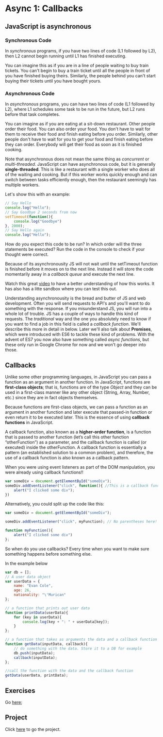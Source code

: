 Async 1: Callbacks
====

JavaScript is asynchronous
---

### Synchronous Code
In _synchronous_ programs, if you have two lines of code (L1 followed by L2), then L2 cannot begin running until L1 has finished executing.

You can imagine this as if you are in a line of people waiting to buy train tickets. You can't begin to buy a train ticket until all the people in front of you have finished buying theirs. Similarly, the people behind you can't start buying their tickets until you have bought yours.

### Asynchronous Code
In _asynchronous_ programs, you can have two lines of code (L1 followed by L2), where L1 schedules some task to be run in the future, but L2 runs before that task completes.

You can imagine as if you are eating at a sit-down restaurant. Other people order their food. You can also order your food. You don't have to wait for them to receive their food and finish eating before you order. Similarly, other people don't have to wait for you to get your food and finish eating before they can order. Everybody will get their food as soon as it is finished cooking.

Note that asynchronous does not mean the same thing as _concurrent_ or _multi-threaded_. JavaScript can have asynchronous code, but it is generally **single-threaded**. This is like a restaurant with a single worker who does all of the waiting and cooking. But if this worker works quickly enough and can switch between tasks efficiently enough, then the restaurant seemingly has multiple workers.

Let's show this with an example:

```javascript
// Say Hello
console.log("Hello");
// Say Goodbye 2 seconds from now
setTimeout(function(){
    console.log("Goodbye")
}, 2000);
// Say Hello again
console.log("Hello");
```

How do you expect this code to be run? In which order will the three statements be executed? Run the code in the console to check if your thought were correct.

Because of its asynchronousity JS will not wait until the setTimeout function is finished before it moves on to the next line. Instead it will store the code momentarily away in a _callback queue_ and execute the next line.

Watch this great [video](http://latentflip.com/loupe/?code=JC5vbignYnV0dG9uJywgJ2NsaWNrJywgZnVuY3Rpb24gb25DbGljaygpIHsKICAgIHNldFRpbWVvdXQoZnVuY3Rpb24gdGltZXIoKSB7CiAgICAgICAgY29uc29sZS5sb2coJ1lvdSBjbGlja2VkIHRoZSBidXR0b24hJyk7ICAgIAogICAgfSwgMjAwMCk7Cn0pOwoKY29uc29sZS5sb2coIkhpISIpOwoKc2V0VGltZW91dChmdW5jdGlvbiB0aW1lb3V0KCkgewogICAgY29uc29sZS5sb2coIkNsaWNrIHRoZSBidXR0b24hIik7Cn0sIDUwMDApOwoKY29uc29sZS5sb2coIldlbGNvbWUgdG8gbG91cGUuIik7!!!PGJ1dHRvbj5DbGljayBtZSE8L2J1dHRvbj4%3D) to have a better understanding of how this works. It has also has a litte sandbox where you can test this out.

Understanding asynchronousity is the bread and butter of JS and web development. Often you will send requests to API's and you'll want to do something with the response. If you misunderstand JS, you will run into a whole lot of trouble. JS has a couple of ways to handle this kind of requests. The _traditional_ way and the one you absolutely need to know if you want to find a job in this field is called a _callback function_. We'll describe this more in detail in below. Later we'll also talk about **Promises**, which were introduced with ES6 to tackle these kind of problems. With the advent of ES7 you now also have something called _async functions_, but these only run in Google Chrome for now and we won't go deeper into those.

Callbacks
---

Unlike some other programming languages, in JavaScript you can pass a function as an argument in another function. In JavaScript, functions are **first-class objects**; that is, functions are of the type _Object_ and they can be used in a first-class manner like any other object (String, Array, Number, etc.) since they are in fact objects themselves.

Because functions are first-class objects, we can pass a function as an argument in another function and later execute that passed-in function or even return it to be executed later. This is the essence of using **callback functions** in JavaScript.

A callback function, also known as a **higher-order function**, is a function that is passed to another function (let’s call this other function “otherFunction”) as a parameter, and the callback function is called (or executed) inside the otherFunction. A callback function is essentially a pattern (an established solution to a common problem), and therefore, the use of a callback function is also known as a callback pattern.

When you were using event listeners as part of the DOM manipulation, you were already using callback functions!!

```javascript
var someDiv = document.getElementById("someDiv");
someDiv.addEventListener("click", function(){ //This is a callback function! It says, after a "Click" run this function
    alert("I clicked some div");
})
```

Alternatively, you could split up the code like this:

```javascript
var someDiv = document.getElementById("someDiv");

someDiv.addEventListener("click", myFunction); // No parentheses here!

function myFunction(){
    alert("I clicked some div")
};
```

So when do you use callbacks? Every time when you want to make sure something happens before something else.

In the example below 

```javascript
var db = [];
// A user data object
var userData = {
    name: "Evan Cole",
    age: 26,
    nationality: "\'Murican"
};

// a function that prints out user data
function printData(userData){
    for (key in userData){
        console.log(key + ": " + userData[key]);
    }
};

// a function that takes as arguments the data and a callback function
function getData(inputData, callback){
    // do something with the data. Store it to a DB for example
    db.push(inputData);
    callback(inputData);
};

//call the function with the data and the callback function
getData(userData, printData);

```

Exercises
---

Go [here](https://github.com/jankeLearning/content-code/tree/master/callbacks);

Project
---

Click [here](https://github.com/jankeLearning/projects/tree/master/03-callbacks%2Bdata_models) to go the project.
